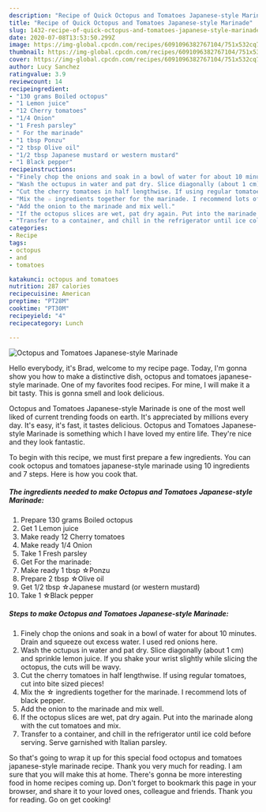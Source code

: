 ```yaml
---
description: "Recipe of Quick Octopus and Tomatoes Japanese-style Marinade"
title: "Recipe of Quick Octopus and Tomatoes Japanese-style Marinade"
slug: 1432-recipe-of-quick-octopus-and-tomatoes-japanese-style-marinade
date: 2020-07-08T13:53:50.299Z
image: https://img-global.cpcdn.com/recipes/6091096382767104/751x532cq70/octopus-and-tomatoes-japanese-style-marinade-recipe-main-photo.jpg
thumbnail: https://img-global.cpcdn.com/recipes/6091096382767104/751x532cq70/octopus-and-tomatoes-japanese-style-marinade-recipe-main-photo.jpg
cover: https://img-global.cpcdn.com/recipes/6091096382767104/751x532cq70/octopus-and-tomatoes-japanese-style-marinade-recipe-main-photo.jpg
author: Lucy Sanchez
ratingvalue: 3.9
reviewcount: 14
recipeingredient:
- "130 grams Boiled octopus"
- "1 Lemon juice"
- "12 Cherry tomatoes"
- "1/4 Onion"
- "1 Fresh parsley"
- " For the marinade"
- "1 tbsp Ponzu"
- "2 tbsp Olive oil"
- "1/2 tbsp Japanese mustard or western mustard"
- "1 Black pepper"
recipeinstructions:
- "Finely chop the onions and soak in a bowl of water for about 10 minutes. Drain and squeeze out excess water. I used red onions here."
- "Wash the octupus in water and pat dry. Slice diagonally (about 1 cm) and sprinkle lemon juice. If you shake your wrist slightly while slicing the octopus, the cuts will be wavy."
- "Cut the cherry tomatoes in half lengthwise. If using regular tomatoes, cut into bite sized pieces!"
- "Mix the ☆ ingredients together for the marinade. I recommend lots of black pepper."
- "Add the onion to the marinade and mix well."
- "If the octopus slices are wet, pat dry again. Put into the marinade along with the cut tomatoes and mix."
- "Transfer to a container, and chill in the refrigerator until ice cold before serving. Serve garnished with Italian parsley."
categories:
- Recipe
tags:
- octopus
- and
- tomatoes

katakunci: octopus and tomatoes 
nutrition: 287 calories
recipecuisine: American
preptime: "PT28M"
cooktime: "PT30M"
recipeyield: "4"
recipecategory: Lunch

---
```



![Octopus and Tomatoes Japanese-style Marinade](https://img-global.cpcdn.com/recipes/6091096382767104/751x532cq70/octopus-and-tomatoes-japanese-style-marinade-recipe-main-photo.jpg)

Hello everybody, it's Brad, welcome to my recipe page. Today, I'm gonna show you how to make a distinctive dish, octopus and tomatoes japanese-style marinade. One of my favorites food recipes. For mine, I will make it a bit tasty. This is gonna smell and look delicious.



Octopus and Tomatoes Japanese-style Marinade is one of the most well liked of current trending foods on earth. It's appreciated by millions every day. It's easy, it's fast, it tastes delicious. Octopus and Tomatoes Japanese-style Marinade is something which I have loved my entire life. They're nice and they look fantastic.


To begin with this recipe, we must first prepare a few ingredients. You can cook octopus and tomatoes japanese-style marinade using 10 ingredients and 7 steps. Here is how you cook that.

<!--inarticleads1-->

##### The ingredients needed to make Octopus and Tomatoes Japanese-style Marinade:

1. Prepare 130 grams Boiled octopus
1. Get 1 Lemon juice
1. Make ready 12 Cherry tomatoes
1. Make ready 1/4 Onion
1. Take 1 Fresh parsley
1. Get  For the marinade:
1. Make ready 1 tbsp ☆Ponzu
1. Prepare 2 tbsp ☆Olive oil
1. Get 1/2 tbsp ☆Japanese mustard (or western mustard)
1. Take 1 ☆Black pepper




<!--inarticleads2-->

##### Steps to make Octopus and Tomatoes Japanese-style Marinade:

1. Finely chop the onions and soak in a bowl of water for about 10 minutes. Drain and squeeze out excess water. I used red onions here.
1. Wash the octupus in water and pat dry. Slice diagonally (about 1 cm) and sprinkle lemon juice. If you shake your wrist slightly while slicing the octopus, the cuts will be wavy.
1. Cut the cherry tomatoes in half lengthwise. If using regular tomatoes, cut into bite sized pieces!
1. Mix the ☆ ingredients together for the marinade. I recommend lots of black pepper.
1. Add the onion to the marinade and mix well.
1. If the octopus slices are wet, pat dry again. Put into the marinade along with the cut tomatoes and mix.
1. Transfer to a container, and chill in the refrigerator until ice cold before serving. Serve garnished with Italian parsley.




So that's going to wrap it up for this special food octopus and tomatoes japanese-style marinade recipe. Thank you very much for reading. I am sure that you will make this at home. There's gonna be more interesting food in home recipes coming up. Don't forget to bookmark this page in your browser, and share it to your loved ones, colleague and friends. Thank you for reading. Go on get cooking!

